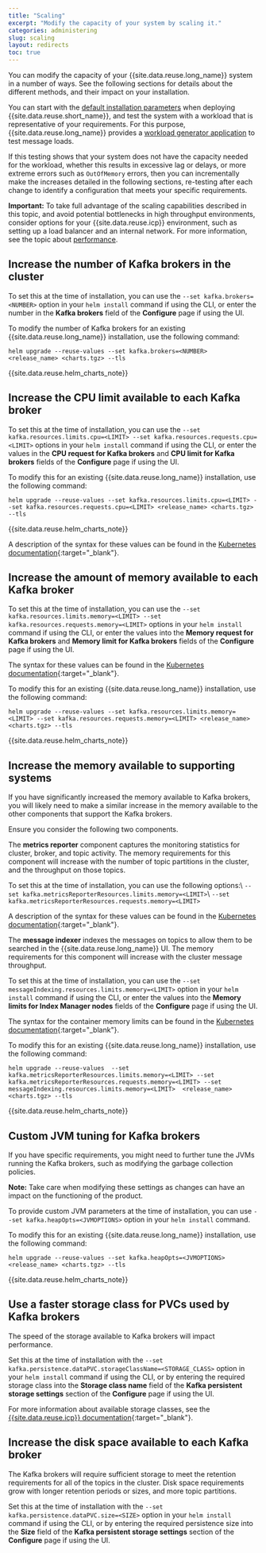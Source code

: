 ```yaml
---
title: "Scaling"
excerpt: "Modify the capacity of your system by scaling it."
categories: administering
slug: scaling
layout: redirects
toc: true
---
```


You can modify the capacity of your {{site.data.reuse.long_name}} system in a number of ways. See the following sections for details about the different methods, and their impact on your installation.

You can start with the [default installation parameters](../../installing/installing/) when deploying {{site.data.reuse.short_name}}, and test the system with a workload that is representative of your requirements. For this purpose, {{site.data.reuse.long_name}} provides a [workload generator application](../../getting-started/testing-loads/) to test message loads.

If this testing shows that your system does not have the capacity needed for the workload, whether this results in excessive lag or delays, or more extreme errors such as `OutOfMemory` errors, then you can incrementally make the increases detailed in the following sections, re-testing after each change to identify a configuration that meets your specific requirements.

**Important:** To take full advantage of the scaling capabilities described in this topic, and avoid potential bottlenecks in high throughput environments, consider options for your {{site.data.reuse.icp}} environment, such as setting up a load balancer and an internal network. For more information, see the topic about [performance](../../installing/capacity-planning/).

## Increase the number of Kafka brokers in the cluster

To set this at the time of installation, you can use the `--set kafka.brokers=<NUMBER>` option in your `helm install` command if using the CLI, or enter the number in the **Kafka brokers** field of the **Configure** page if using the UI.

To modify the number of Kafka brokers for an existing {{site.data.reuse.long_name}} installation, use the following command:

`helm upgrade --reuse-values --set kafka.brokers=<NUMBER> <release_name> <charts.tgz> --tls`

{{site.data.reuse.helm_charts_note}}

## Increase the CPU limit available to each Kafka broker

To set this at the time of installation, you can use the `--set kafka.resources.limits.cpu=<LIMIT> --set kafka.resources.requests.cpu=<LIMIT>` options in your `helm install` command if using the CLI, or enter the values in the **CPU request for Kafka brokers** and **CPU limit for Kafka brokers** fields of the **Configure** page if using the UI.

To modify this for an existing {{site.data.reuse.long_name}} installation, use the following command:

`helm upgrade --reuse-values --set kafka.resources.limits.cpu=<LIMIT> --set kafka.resources.requests.cpu=<LIMIT> <release_name> <charts.tgz> --tls`

{{site.data.reuse.helm_charts_note}}

A description of the syntax for these values can be found in the [Kubernetes documentation](https://kubernetes.io/docs/concepts/configuration/manage-compute-resources-container/#meaning-of-cpu){:target="_blank"}.

## Increase the amount of memory available to each Kafka broker

To set this at the time of installation, you can use the `--set kafka.resources.limits.memory=<LIMIT> --set kafka.resources.requests.memory=<LIMIT>` options in your `helm install` command if using the CLI, or enter the values into the **Memory request for Kafka brokers** and **Memory limit for Kafka brokers** fields of the **Configure** page if using the UI.

The syntax for these values can be found in the [Kubernetes documentation](https://kubernetes.io/docs/concepts/configuration/manage-compute-resources-container/#meaning-of-memory){:target="_blank"}.

To modify this for an existing {{site.data.reuse.long_name}} installation, use the following command:

`helm upgrade --reuse-values --set kafka.resources.limits.memory=<LIMIT> --set kafka.resources.requests.memory=<LIMIT> <release_name> <charts.tgz> --tls`

{{site.data.reuse.helm_charts_note}}

## Increase the memory available to supporting systems

If you have significantly increased the memory available to Kafka brokers, you will likely need to make a similar increase in the memory available to the other components that support the Kafka brokers.

Ensure you consider the following two components.

The **metrics reporter** component captures the monitoring statistics for cluster, broker, and topic activity. The memory requirements for this component will increase with the number of topic partitions in the cluster, and the throughput on those topics.

To set this at the time of installation, you can use the following options:\\
`--set kafka.metricsReporterResources.limits.memory=<LIMIT>`\\
`--set kafka.metricsReporterResources.requests.memory=<LIMIT>`

A description of the syntax for these values can be found in the [Kubernetes documentation](https://kubernetes.io/docs/concepts/configuration/manage-compute-resources-container/#meaning-of-memory){:target="_blank"}.

The **message indexer** indexes the messages on topics to allow them to be searched in the {{site.data.reuse.long_name}} UI. The memory requirements for this component will increase with the cluster message throughput.

To set this at the time of installation, you can use the `--set messageIndexing.resources.limits.memory=<LIMIT>` option in your `helm install` command if using the CLI, or enter the values into the **Memory limits for Index Manager nodes** fields of the **Configure** page if using the UI.

The syntax for the container memory limits can be found in the [Kubernetes documentation](https://kubernetes.io/docs/concepts/configuration/manage-compute-resources-container/#meaning-of-memory){:target="_blank"}.

To modify this for an existing {{site.data.reuse.long_name}} installation, use the following command:

`helm upgrade --reuse-values  --set kafka.metricsReporterResources.limits.memory=<LIMIT> --set kafka.metricsReporterResources.requests.memory=<LIMIT> --set messageIndexing.resources.limits.memory=<LIMIT>  <release_name> <charts.tgz> --tls`

{{site.data.reuse.helm_charts_note}}

## Custom JVM tuning for Kafka brokers


If you have specific requirements, you might need to further tune the JVMs running the Kafka brokers, such as modifying the garbage collection policies.

**Note:** Take care when modifying these settings as changes can have an impact on the functioning of the product.

To provide custom JVM parameters at the time of installation, you can use `--set kafka.heapOpts=<JVMOPTIONS>` option in your `helm install` command.

To modify this for an existing {{site.data.reuse.long_name}} installation, use the following command:

`helm upgrade --reuse-values --set kafka.heapOpts=<JVMOPTIONS> <release_name> <charts.tgz> --tls`

{{site.data.reuse.helm_charts_note}}

## Use a faster storage class for PVCs used by Kafka brokers

The speed of the storage available to Kafka brokers will impact performance.

Set this at the time of installation with the `--set kafka.persistence.dataPVC.storageClassName=<STORAGE_CLASS>` option in your `helm install` command if using the CLI, or by entering the required storage class into the **Storage class name** field of the **Kafka persistent storage settings** section of the **Configure** page if using the UI.


For more information about available storage classes, see the [{{site.data.reuse.icp}} documentation](https://www.ibm.com/support/knowledgecenter/SSBS6K_3.2.0/manage_cluster/create_storage_class.html){:target="_blank"}.

## Increase the disk space available to each Kafka broker

The Kafka brokers will require sufficient storage to meet the retention requirements for all of the topics in the cluster. Disk space requirements grow with longer retention periods or sizes, and more topic partitions.

Set this at the time of installation with the `--set kafka.persistence.dataPVC.size=<SIZE>` option in your `helm install` command if using the CLI, or by entering the required persistence size into the **Size** field of the **Kafka persistent storage settings** section of the **Configure** page if using the UI.
